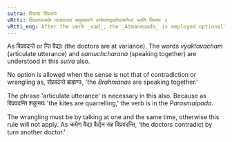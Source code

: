 ```yaml
---
sutra: विभाषा विप्रलापे
vRtti: विप्रलापात्मके व्यक्तवाचां समुच्चारणे वर्त्तमानाद्वदतेरात्मनेपदं भवति विभाषा ॥
vRtti_eng: After the verb _vad_, the _Atmanepada_ is employed optionally, when the sense is that of "contradicting each other."
---
```

As विप्रवदन्ते or न्ति वैद्याः (the doctors are at variance). The words _vyaktavacham_ (articulate utterance) and _samuchcharana_ (speaking together) are understood in this _sutra_ also.

No option is allowed when the sense is not that of contradiction or wrangling as, संप्रवदन्ते ब्राह्मणाः, 'the _Brahmanas_ are speaking together.'

The phrase 'articulate utterance' is necessary in this also. Because as विप्रवदन्ति शकुनयः 'the kites are quarrelling,' the verb is in the _Parasmaipada_.

The wrangling must be by talking at one and the same time, otherwise this rule will not apply. As क्रमेण वैद्या वैद्येन सह विप्रवदन्ति, 'the doctors contradict by turn another doctor.'
